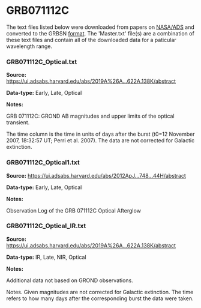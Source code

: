 # GRB071112C


The text files listed below were downloaded from papers on [NASA/ADS](https://ui.adsabs.harvard.edu) and converted to the GRBSN [format](https://github.com/GabrielF98/GRBSNWebtool/tree/master/Webtool/static/SourceData). The 'Master.txt' file(s) are a combination of these text files and contain all of the downloaded data for a paticular wavelength range.

### GRB071112C_Optical.txt


**Source:** https://ui.adsabs.harvard.edu/abs/2019A%26A...622A.138K/abstract

**Data-type:** Early, Late, Optical

**Notes:**

GRB 071112C: GROND AB magnitudes and upper limits of the optical transient.

The time column is the time in units of days after the burst (t0=12 November 2007, 18:32:57 UT; Perri et al. 2007). The data are not corrected for Galactic extinction.

### GRB071112C_Optical1.txt


**Source:** https://ui.adsabs.harvard.edu/abs/2012ApJ...748...44H/abstract

**Data-type:** Early, Late, Optical

**Notes:**

Observation Log of the GRB 071112C Optical Afterglow

### GRB071112C_Optical_IR.txt


**Source:** https://ui.adsabs.harvard.edu/abs/2019A%26A...622A.138K/abstract

**Data-type:** IR, Late, NIR, Optical

**Notes:**

Additional data not based on GROND observations.

Notes. Given magnitudes are not corrected for Galactic extinction. The time refers to how many days after the corresponding burst the data were taken.